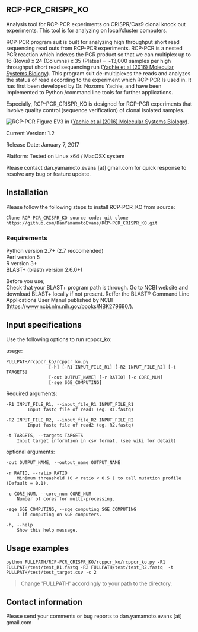 ## RCP-PCR_CRISPR_KO
Analysis tool for RCP-PCR experiments on CRISPR/Cas9 clonal knock out experiments.
This tool is for analyzing on local/cluster computers. 

RCP-PCR program suit is built for analyzing high throughput short read sequencing read outs from RCP-PCR experiments. RCP-PCR is a nested PCR reaction which indexes the PCR product so that we can multiplex up to 16 (Rows) x 24 (Columns) x 35 (Plates) = ~13,000 samples per high throughput short read sequencing run ([Yachie et al (2016) Molecular Systems Biology](http://msb.embopress.org/content/12/4/863)). 
This program suit de-multiplexes the reads and analyzes the status of read according to the experiment which RCP-PCR Is used in. It has first been developed by Dr. Nozomu  Yachie, and have been implemented to Python /command line tools for further applications. 

Especially, RCP-PCR_CRISPR_KO is designed for RCP-PCR experiments that involve quality control (sequence verification) of clonal isolated samples. 


![RCP-PCR](https://www.embopress.org/cms/asset/fd513902-3d16-43ea-b723-fd3e602b8f59/msb156660-fig-0003ev-m.jpg)
Figure EV3 in ([Yachie et al (2016) Molecular Systems Biology](http://msb.embopress.org/content/12/4/863)).












Current Version: 1.2

Release Date: January 7, 2017

Platform: Tested on Linux x64 / MacOSX system

Please contact dan.yamamoto.evans [at] gmail.com for quick response to resolve any bug or feature update.

## Installation

Please follow the following steps to install RCP-PCR_KO from source:

    Clone RCP-PCR_CRISPR_KO source code: git clone https://github.com/DanYamamotoEvans/RCP-PCR_CRISPR_KO.git


### Requirements
Python version 2.7+ (2.7 reccomended)   
Perl version 5  
R version 3+   
BLAST+ (blastn version 2.6.0+)  

Before you use;  
Check that your BLAST+ program path is through. Go to NCBI website and download BLAST+ locally if not present. Reffer the BLAST® Command Line Applications User Manul published by NCBI (https://www.ncbi.nlm.nih.gov/books/NBK279690/).  

## Input specifications

Use the following options to run rcppcr_ko:

usage:  


    PULLPATH/rcppcr_ko/rcppcr_ko.py  
                    [-h] [-R1 INPUT_FILE_R1] [-R2 INPUT_FILE_R2] [-t TARGETS]  
                    [-out OUTPUT_NAME] [-r RATIO] [-c CORE_NUM]  
                    [-sge SGE_COMPUTING]    


Required arguments:  

	-R1 INPUT_FILE_R1, --input_file_R1 INPUT_FILE_R1    
			Input fastq file of read1 (eg. R1.fastq)  
    
	-R2 INPUT_FILE_R2, --input_file_R2 INPUT_FILE_R2   
        	Input fastq file of read2 (eg. R2.fastq)  
    
	-t TARGETS, --targets TARGETS   
		Input target informtion in csv format. (see wiki for detail)  
    
optional arguments:  

	-out OUTPUT_NAME, --output_name OUTPUT_NAME   
   
	-r RATIO, --ratio RATIO    
		Minimum threashold (0 < ratio < 0.5 ) to call mutation profile (Default = 0.1).   
      
	-c CORE_NUM, --core_num CORE_NUM   
		Number of cores for multi-processing.  
        
	-sge SGE_COMPUTING, --sge_computing SGE_COMPUTING   
		1 if computing on SGE computers.  
        
	-h, --help    
		Show this help message.  
        
## Usage examples
    python FULLPATH/RCP-PCR_CRISPR_KO/rcppcr_ko/rcppcr_ko.py -R1 FULLPATH/test/test_R1.fastq -R2 FULLPATH/test/test_R2.fastq  -t PULLPATH/test/test_target.csv -c 2    
>Change 'FULLPATH' accordingly to your path to the directory.
## Contact information

Please send your comments or bug reports to dan.yamamoto.evans [at] gmail.com  
